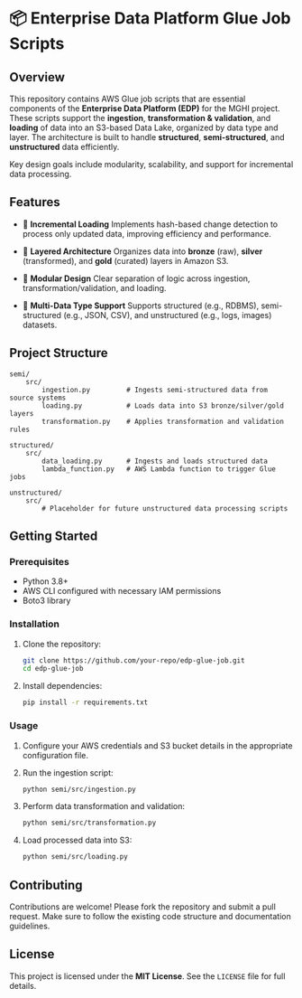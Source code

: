 # 📦 Enterprise Data Platform Glue Job Scripts

## Overview

This repository contains AWS Glue job scripts that are essential components of the **Enterprise Data Platform (EDP)** for the MGHI project. These scripts support the **ingestion**, **transformation & validation**, and **loading** of data into an S3-based Data Lake, organized by data type and layer. The architecture is built to handle **structured**, **semi-structured**, and **unstructured** data efficiently.

Key design goals include modularity, scalability, and support for incremental data processing.

## Features

* 🔄 **Incremental Loading**
  Implements hash-based change detection to process only updated data, improving efficiency and performance.

* 🧱 **Layered Architecture**
  Organizes data into **bronze** (raw), **silver** (transformed), and **gold** (curated) layers in Amazon S3.

* 🧩 **Modular Design**
  Clear separation of logic across ingestion, transformation/validation, and loading.

* 🧠 **Multi-Data Type Support**
  Supports structured (e.g., RDBMS), semi-structured (e.g., JSON, CSV), and unstructured (e.g., logs, images) datasets.

## Project Structure

```
semi/
    src/
        ingestion.py         # Ingests semi-structured data from source systems
        loading.py           # Loads data into S3 bronze/silver/gold layers
        transformation.py    # Applies transformation and validation rules

structured/
    src/
        data_loading.py      # Ingests and loads structured data
        lambda_function.py   # AWS Lambda function to trigger Glue jobs

unstructured/
    src/
        # Placeholder for future unstructured data processing scripts
```

## Getting Started

### Prerequisites

* Python 3.8+
* AWS CLI configured with necessary IAM permissions
* Boto3 library

### Installation

1. Clone the repository:

   ```bash
   git clone https://github.com/your-repo/edp-glue-job.git
   cd edp-glue-job
   ```

2. Install dependencies:

   ```bash
   pip install -r requirements.txt
   ```

### Usage

1. Configure your AWS credentials and S3 bucket details in the appropriate configuration file.

2. Run the ingestion script:

   ```bash
   python semi/src/ingestion.py
   ```

3. Perform data transformation and validation:

   ```bash
   python semi/src/transformation.py
   ```

4. Load processed data into S3:

   ```bash
   python semi/src/loading.py
   ```

## Contributing

Contributions are welcome! Please fork the repository and submit a pull request. Make sure to follow the existing code structure and documentation guidelines.

## License

This project is licensed under the **MIT License**. See the `LICENSE` file for full details.